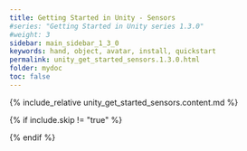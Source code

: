 ```yaml
---
title: Getting Started in Unity - Sensors
#series: "Getting Started in Unity series 1.3.0"
#weight: 3
sidebar: main_sidebar_1_3_0
keywords: hand, object, avatar, install, quickstart
permalink: unity_get_started_sensors.1.3.0.html
folder: mydoc
toc: false
---
```


{% include_relative unity_get_started_sensors.content.md %}

{% if include.skip != "true" %}
<!--{% include custom/series_acme_next.html %}-->
{% endif %}
